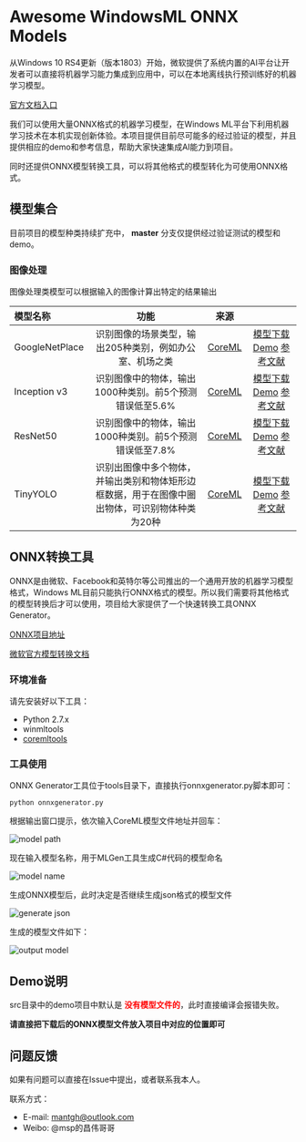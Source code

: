 # Awesome WindowsML ONNX Models

从Windows 10 RS4更新（版本1803）开始，微软提供了系统内置的AI平台让开发者可以直接将机器学习能力集成到应用中，可以在本地离线执行预训练好的机器学习模型。

[官方文档入口](https://docs.microsoft.com/en-us/windows/uwp/machine-learning/)

我们可以使用大量ONNX格式的机器学习模型，在Windows ML平台下利用机器学习技术在本机实现创新体验。本项目提供目前尽可能多的经过验证的模型，并且提供相应的demo和参考信息，帮助大家快速集成AI能力到项目。

同时还提供ONNX模型转换工具，可以将其他格式的模型转化为可使用ONNX格式。


## 模型集合
  
目前项目的模型种类持续扩充中， __master__ 分支仅提供经过验证测试的模型和demo。

### 图像处理
  
图像处理类模型可以根据输入的图像计算出特定的结果输出


| 模型名称  | 功能  |  来源| |
|:------------- |:---------------:| :-------------:|:---------:|
| GoogleNetPlace      | 识别图像的场景类型，输出205种类别，例如办公室、机场之类 |[CoreML](https://coreml.store/googlenetplaces)|[模型下载](http://changwei.tech/doc/onnx) [Demo](https://github.com/ChangweiZhang/Awesome-WindowsML-ONNX-Models/tree/master/src/WindowsML-Demos/GoogleNetPlaces) [参考文献](http://places.csail.mit.edu/index.html) |
| Inception v3      | 识别图像中的物体，输出1000种类别。前5个预测错误低至5.6%        | [CoreML](https://coreml.store/inceptionv3)|          [模型下载](http://changwei.tech/doc/onnx) [Demo](https://github.com/ChangweiZhang/Awesome-WindowsML-ONNX-Models/tree/master/src/WindowsML-Demos/InceptionV3) [参考文献](https://arxiv.org/abs/1512.00567) |
| ResNet50 | 识别图像中的物体，输出1000种类别。前5个预测错误低至7.8%        |   [CoreML](https://coreml.store/resnet50)|       [模型下载](http://changwei.tech/doc/onnx) [Demo](https://github.com/ChangweiZhang/Awesome-WindowsML-ONNX-Models/tree/master/src/WindowsML-Demos/ResNet50) [参考文献](https://arxiv.org/abs/1512.03385)  |
| TinyYOLO | 识别出图像中多个物体，并输出类别和物体矩形边框数据，用于在图像中圈出物体，可识别物体种类为20种       | [CoreML](https://coreml.store/tinyyolo)|        [模型下载](http://changwei.tech/doc/onnx) [Demo](https://github.com/ChangweiZhang/Awesome-WindowsML-ONNX-Models/tree/master/src/WindowsML-Demos/TinyYOLO) [参考文献](http://machinethink.net/blog/object-detection-with-yolo) |
  
  
## ONNX转换工具

ONNX是由微软、Facebook和英特尔等公司推出的一个通用开放的机器学习模型格式，Windows ML目前只能执行ONNX格式的模型。所以我们需要将其他格式的模型转换后才可以使用，项目给大家提供了一个快速转换工具ONNX Generator。

[ONNX项目地址](https://github.com/onnx/onnx)

[微软官方模型转换文档](https://docs.microsoft.com/en-us/windows/uwp/machine-learning/conversion-samples)

### 环境准备

请先安装好以下工具：

* Python 2.7.x
* winmltools
* [coremltools](https://github.com/apple/coremltools)


### 工具使用

ONNX Generator工具位于tools目录下，直接执行onnxgenerator.py脚本即可：


```
python onnxgenerator.py
```

根据输出窗口提示，依次输入CoreML模型文件地址并回车：

![model path](https://github.com/ChangweiZhang/Awesome-WindowsML-ONNX-Models/blob/master/images/step1.png?raw=true)


现在输入模型名称，用于MLGen工具生成C#代码的模型命名


![model name](https://raw.githubusercontent.com/ChangweiZhang/Awesome-WindowsML-ONNX-Models/master/images/step2.png)

生成ONNX模型后，此时决定是否继续生成json格式的模型文件

![generate json](https://raw.githubusercontent.com/ChangweiZhang/Awesome-WindowsML-ONNX-Models/master/images/step3.png)

生成的模型文件如下：

![output model](https://raw.githubusercontent.com/ChangweiZhang/Awesome-WindowsML-ONNX-Models/master/images/result.png)

## Demo说明

src目录中的demo项目中默认是 **<font color=red>没有模型文件的</font>**，此时直接编译会报错失败。

**请直接把下载后的ONNX模型文件放入项目中对应的位置即可**

## 问题反馈

如果有问题可以直接在Issue中提出，或者联系我本人。

联系方式：


* E-mail: [mantgh@outlook.com](mailto://mantgh@outlook.com)
* Weibo: @msp的昌伟哥哥